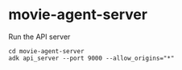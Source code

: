 # movie-agent-server

Run the API server
```
cd movie-agent-server
adk api_server --port 9000 --allow_origins="*"
```